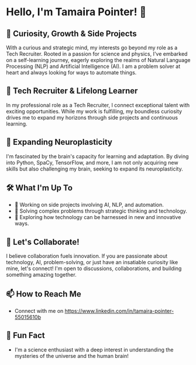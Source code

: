 # Hello, I'm Tamaira Pointer! 👋

## 🌟 Curiosity, Growth & Side Projects

With a curious and strategic mind, my interests go beyond my role as a Tech Recruiter. Rooted in a passion for science and physics, I've embarked on a self-learning journey, eagerly exploring the realms of Natural Language Processing (NLP) and Artificial Intelligence (AI). I am a problem solver at heart and always looking for ways to automate things.

## 💼 Tech Recruiter & Lifelong Learner

In my professional role as a Tech Recruiter, I connect exceptional talent with exciting opportunities. While my work is fulfilling, my boundless curiosity drives me to expand my horizons through side projects and continuous learning.

## 🧠 Expanding Neuroplasticity

I'm fascinated by the brain's capacity for learning and adaptation. By diving into Python, SpaCy, TensorFlow, and more, I am not only acquiring new skills but also challenging my brain, seeking to expand its neuroplasticity.

## 🛠 What I'm Up To

- 🤖 Working on side projects involving AI, NLP, and automation.
- 🧩 Solving complex problems through strategic thinking and technology.
- 🚀 Exploring how technology can be harnessed in new and innovative ways.

## 🤝 Let's Collaborate!

I believe collaboration fuels innovation. If you are passionate about technology, AI, problem-solving, or just have an insatiable curiosity like mine, let's connect! I'm open to discussions, collaborations, and building something amazing together.

## 📫 How to Reach Me

- Connect with me on https://www.linkedin.com/in/tamaira-pointer-55015610b

## 🌌 Fun Fact

- I'm a science enthusiast with a deep interest in understanding the mysteries of the universe and the human brain!

